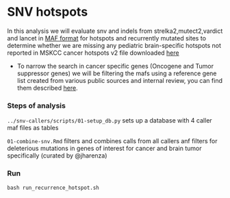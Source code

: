 # SNV hotspots

In this analysis we will evaluate snv and indels from strelka2,mutect2,vardict and lancet in [MAF format](https://docs.gdc.cancer.gov/Data/File_Formats/MAF_Format/) for hotspots and recurrently mutated sites to determine whether we are missing any pediatric brain-specific hotspots not reported in MSKCC cancer hotspots v2 file downloaded [here](https://github.com/kgaonkar6/OpenPBTA-analysis/blob/recurrence-snv/analyses/hotspots-detection/input/hotspots_v2.xls)  

- To narrow the search in cancer specific genes (Oncogene and Tumor suppressor genes) we will be filtering the mafs using a reference gene list created from various public sources and internal review, you can find them described [here](https://github.com/AlexsLemonade/OpenPBTA-analysis/tree/master/analyses/fusion_filtering#inputs-used-as-reference). 


### Steps of analysis

`../snv-callers/scripts/01-setup_db.py` sets up a database with 4 caller maf files as tables 

`01-combine-snv.Rmd` filters and combines calls from all callers anf filters for deleterious mutations in genes of interest for cancer and brain tumor specifically (curated by @jharenza)

   
### Run

```
bash run_recurrence_hotspot.sh 

```

